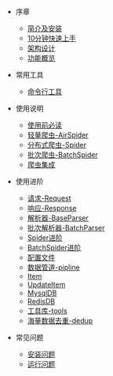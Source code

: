 * 序章
  * [简介及安装](README.md)
  * [10分钟快速上手](foreword/10分钟上手.md)
  * [架构设计](foreword/架构设计.md)
  * [功能概览](foreword/功能概览.md)

* 常用工具
  * [命令行工具](command/cmdline.md)

* 使用说明
  * [使用前必读](usage/使用前必读.md)
  * [轻量爬虫-AirSpider](usage/AirSpider.md)
  * [分布式爬虫-Spider](usage/Spider.md)
  * [批次爬虫-BatchSpider](usage/BatchSpider.md)
  * [爬虫集成](usage/爬虫集成.md)

* 使用进阶
  * [请求-Request](source_code/Request.md)
  * [响应-Response](source_code/Response.md)
  * [解析器-BaseParser](source_code/BaseParser.md)
  * [批次解析器-BatchParser](source_code/BatchParser.md)
  * [Spider进阶](source_code/Spider进阶.md)
  * [BatchSpider进阶](source_code/BatchSpider进阶.md)
  * [配置文件](source_code/配置文件.md)
  * [数据管道-pipline](source_code/pipline.md)
  * [Item](source_code/Item.md)
  * [UpdateItem](source_code/UpdateItem.md)
  * [MysqlDB](source_code/MysqlDB.md)
  * [RedisDB](source_code/RedisDB.md)
  * [工具库-tools](source_code/tools.md)
  * [海量数据去重-dedup](source_code/dedup.md)

* 常见问题
  * [安装问题](question/安装问题.md)
  * [运行问题](question/运行问题.md)